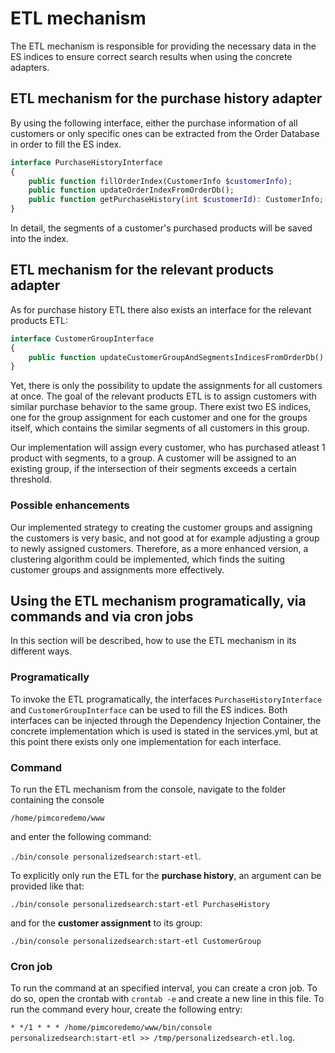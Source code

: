 # ETL mechanism

The ETL mechanism is responsible for providing the necessary data in the ES indices to ensure correct search results when using the concrete adapters.

## ETL mechanism for the purchase history adapter

By using the following interface, either the purchase information of all customers or only specific ones can be extracted from the Order Database in order to fill the ES index.

```php
interface PurchaseHistoryInterface
{
    public function fillOrderIndex(CustomerInfo $customerInfo);
    public function updateOrderIndexFromOrderDb();
    public function getPurchaseHistory(int $customerId): CustomerInfo;
}
```

In detail, the segments of a customer's purchased products will be saved into the index.

## ETL mechanism for the relevant products adapter

As for purchase history ETL there also exists an interface for the relevant products ETL:
```php
interface CustomerGroupInterface
{
    public function updateCustomerGroupAndSegmentsIndicesFromOrderDb();
}
```

Yet, there is only the possibility to update the assignments for all customers at once. The goal of the relevant products ETL is to assign customers with similar purchase behavior to the same group. There exist two ES indices, one for the group assignment for each customer and one for the groups itself, which contains the similar segments of all customers in this group.

Our implementation will assign every customer, who has purchased atleast 1 product with segments, to a group. A customer will be assigned to an existing group, if the intersection of their segments exceeds a certain threshold.

### Possible enhancements

Our implemented strategy to creating the customer groups and assigning the customers is very basic, and not good at for example adjusting a group to newly assigned customers. Therefore, as a more enhanced version, a clustering algorithm could be implemented, which finds the suiting customer groups and assignments more effectively.


## Using the ETL mechanism programatically, via commands and via cron jobs
In this section will be described, how to use the ETL mechanism in its different ways.

### Programatically
To invoke the ETL programatically, the interfaces `PurchaseHistoryInterface` and `CustomerGroupInterface` can be used to fill the ES indices. Both interfaces can be injected through the Dependency Injection Container, the concrete implementation which is used is stated in the services.yml, but at this point there exists only one implementation for each interface.

### Command
To run the ETL mechanism from the console, navigate to the folder containing the console

 `/home/pimcoredemo/www` 
 
 and enter the following command:
 
 `./bin/console personalizedsearch:start-etl`.

To explicitly only run the ETL for the **purchase history**, an argument can be provided like that:

`./bin/console personalizedsearch:start-etl PurchaseHistory`

and for the **customer assignment** to its group:

`./bin/console personalizedsearch:start-etl CustomerGroup`


### Cron job

To run the command at an specified interval, you can create a cron job. To do so, open the crontab with `crontab -e` and create a new line in this file.
To run the command every hour, create the following entry:

`* */1 * * * /home/pimcoredemo/www/bin/console personalizedsearch:start-etl >> /tmp/personalizedsearch-etl.log`.